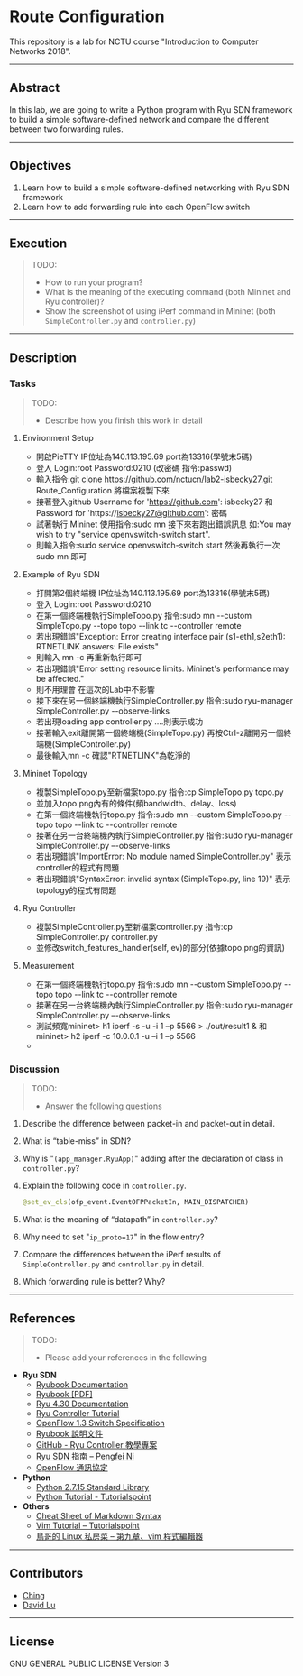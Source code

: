 # Route Configuration

This repository is a lab for NCTU course "Introduction to Computer Networks 2018".

---
## Abstract

In this lab, we are going to write a Python program with Ryu SDN framework to build a simple software-defined network and compare the different between two forwarding rules.

---
## Objectives

1. Learn how to build a simple software-defined networking with Ryu SDN framework
2. Learn how to add forwarding rule into each OpenFlow switch

---
## Execution

> TODO:
> * How to run your program?
> * What is the meaning of the executing command (both Mininet and Ryu controller)?
> * Show the screenshot of using iPerf command in Mininet (both `SimpleController.py` and `controller.py`)

---
## Description

### Tasks

> TODO:
> * Describe how you finish this work in detail

1. Environment Setup
   - 開啟PieTTY IP位址為140.113.195.69 port為13316(學號末5碼)
   - 登入 Login:root Password:0210 (改密碼 指令:passwd)
   - 輸入指令:git clone https://github.com/nctucn/lab2-isbecky27.git Route_Configuration 將檔案複製下來
   - 接著登入github Username for 'https://github.com': isbecky27 和 Password for 'https://isbecky27@github.com': 密碼
   - 試著執行 Mininet 使用指令:sudo mn 接下來若跑出錯誤訊息 如:You may wish to try "service openvswitch-switch start".
   - 則輸入指令:sudo service openvswitch-switch start 然後再執行一次 sudo mn 即可
   
2. Example of Ryu SDN
   - 打開第2個終端機 IP位址為140.113.195.69 port為13316(學號末5碼)
   - 登入 Login:root Password:0210
   - 在第一個終端機執行SimpleTopo.py 指令:sudo mn --custom SimpleTopo.py --topo topo --link tc --controller remote
   - 若出現錯誤"Exception: Error creating interface pair (s1-eth1,s2eth1): RTNETLINK answers: File exists"
   - 則輸入 mn -c 再重新執行即可
   - 若出現錯誤"Error setting resource limits. Mininet's performance may be affected."
   - 則不用理會 在這次的Lab中不影響
   - 接下來在另一個終端機執行SimpleController.py 指令:sudo ryu-manager SimpleController.py --observe-links
   - 若出現loading app controller.py ....則表示成功
   - 接著輸入exit離開第一個終端機(SimpleTopo.py) 再按Ctrl-z離開另一個終端機(SimpleController.py)
   - 最後輸入mn -c 確認"RTNETLINK"為乾淨的
   
3. Mininet Topology
   - 複製SimpleTopo.py至新檔案topo.py 指令:cp SimpleTopo.py topo.py
   - 並加入topo.png內有的條件(頻bandwidth、delay、loss)
   - 在第一個終端機執行topo.py 指令:sudo mn --custom SimpleTopo.py --topo topo --link tc --controller remote
   - 接著在另一台終端機內執行SimpleController.py 指令:sudo ryu-manager SimpleController.py –-observe-links 
   - 若出現錯誤"ImportError: No module named SimpleController.py" 表示controller的程式有問題
   - 若出現錯誤"SyntaxError: invalid syntax (SimpleTopo.py, line 19)" 表示topology的程式有問題
 
4. Ryu Controller
   - 複製SimpleController.py至新檔案controller.py 指令:cp SimpleController.py controller.py
   - 並修改switch_features_handler(self, ev)的部分(依據topo.png的資訊)

5. Measurement
   - 在第一個終端機執行topo.py 指令:sudo mn --custom SimpleTopo.py --topo topo --link tc --controller remote
   - 接著在另一台終端機內執行SimpleController.py 指令:sudo ryu-manager SimpleController.py –-observe-links 
   - 測試頻寬mininet> h1 iperf -s -u -i 1 –p 5566 > ./out/result1 & 和 mininet> h2 iperf -c 10.0.0.1 -u –i 1 –p 5566
   - 

### Discussion

> TODO:
> * Answer the following questions

1. Describe the difference between packet-in and packet-out in detail.
   
2. What is “table-miss” in SDN?
   
3. Why is "`(app_manager.RyuApp)`" adding after the declaration of class in `controller.py`?
   
4. Explain the following code in `controller.py`.
    ```python
    @set_ev_cls(ofp_event.EventOFPPacketIn, MAIN_DISPATCHER)
    ```

5. What is the meaning of “datapath” in `controller.py`?
   
6. Why need to set "`ip_proto=17`" in the flow entry?
   
7. Compare the differences between the iPerf results of `SimpleController.py` and `controller.py` in detail.
   
8. Which forwarding rule is better? Why?

---
## References

> TODO: 
> * Please add your references in the following

* **Ryu SDN**
    * [Ryubook Documentation](https://osrg.github.io/ryu-book/en/html/)
    * [Ryubook [PDF]](https://osrg.github.io/ryu-book/en/Ryubook.pdf)
    * [Ryu 4.30 Documentation](https://github.com/mininet/mininet/wiki/Introduction-to-Mininet)
    * [Ryu Controller Tutorial](http://sdnhub.org/tutorials/ryu/)
    * [OpenFlow 1.3 Switch Specification](https://www.opennetworking.org/wp-content/uploads/2014/10/openflow-spec-v1.3.0.pdf)
    * [Ryubook 說明文件](https://osrg.github.io/ryu-book/zh_tw/html/)
    * [GitHub - Ryu Controller 教學專案](https://github.com/OSE-Lab/Learning-SDN/blob/master/Controller/Ryu/README.md)
    * [Ryu SDN 指南 – Pengfei Ni](https://feisky.gitbooks.io/sdn/sdn/ryu.html)
    * [OpenFlow 通訊協定](https://osrg.github.io/ryu-book/zh_tw/html/openflow_protocol.html)
* **Python**
    * [Python 2.7.15 Standard Library](https://docs.python.org/2/library/index.html)
    * [Python Tutorial - Tutorialspoint](https://www.tutorialspoint.com/python/)
* **Others**
    * [Cheat Sheet of Markdown Syntax](https://www.markdownguide.org/cheat-sheet)
    * [Vim Tutorial – Tutorialspoint](https://www.tutorialspoint.com/vim/index.htm)
    * [鳥哥的 Linux 私房菜 – 第九章、vim 程式編輯器](http://linux.vbird.org/linux_basic/0310vi.php)

---
## Contributors

* [Ching](https://github.com/isbecky27)
* [David Lu](https://github.com/yungshenglu)

---
## License

GNU GENERAL PUBLIC LICENSE Version 3
